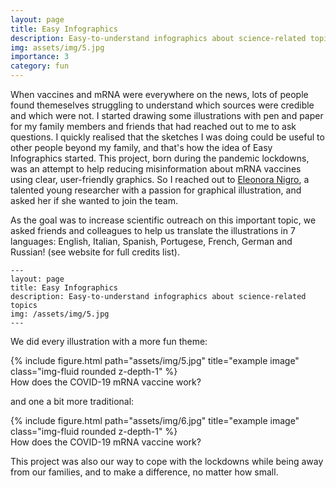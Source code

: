 ```yaml
---
layout: page
title: Easy Infographics
description: Easy-to-understand infographics about science-related topics
img: assets/img/5.jpg
importance: 3
category: fun
---
```


When vaccines and mRNA were everywhere on the news, lots of people found themeselves struggling to understand which sources were credible and which were not. I started drawing some illustrations with pen and paper for my family members and friends that had reached out to me to ask questions. I quickly realised that the sketches I was doing could be useful to other people beyond my family, and that's how the idea of Easy Infographics started. This project, born during the pandemic lockdowns, was an attempt to help reducing misinformation about mRNA vaccines using clear, user-friendly graphics. So I reached out to [Eleonora Nigro](https://www.eleonoranigro.com/), a talented young researcher with a passion for graphical illustration, and asked her if she wanted to join the team.

As the goal was to increase scientific outreach on this important topic, we asked friends and colleagues to help us translate the illustrations in 7 languages: English, Italian, Spanish, Portugese, French, German and Russian! (see website for full credits list). 

    ---
    layout: page
    title: Easy Infographics
    description: Easy-to-understand infographics about science-related topics
    img: /assets/img/5.jpg
    ---

We did every illustration with a more fun theme:

<div class="row">
    <div class="col-sm mt-3 mt-md-0">
        {% include figure.html path="assets/img/5.jpg" title="example image" class="img-fluid rounded z-depth-1" %}
    </div>
</div>
<div class="caption">
    How does the COVID-19 mRNA vaccine work?
</div>

and one a bit more traditional:

<div class="row">
    <div class="col-sm mt-3 mt-md-0">
        {% include figure.html path="assets/img/6.jpg" title="example image" class="img-fluid rounded z-depth-1" %}
    </div>
</div>
<div class="caption">
    How does the COVID-19 mRNA vaccine work?
</div>

This project was also our way to cope with the lockdowns while being away from our families, and to make a difference, no matter how small. 
